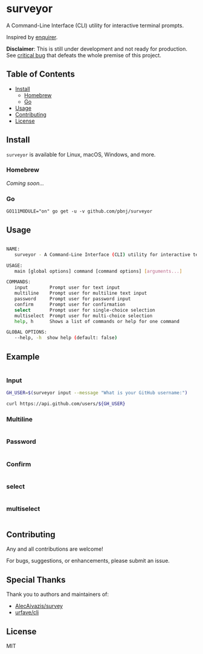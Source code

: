 # surveyor

A Command-Line Interface (CLI) utility for interactive terminal prompts.

Inspired by [enquirer](https://github.com/termapps/enquirer).

**Disclaimer**: This is still under development and not ready for production.
See [critical bug](https://github.com/pbnj/surveyor/issues/1) that defeats the
whole premise of this project.

## Table of Contents

<!-- START doctoc generated TOC please keep comment here to allow auto update -->
<!-- DON'T EDIT THIS SECTION, INSTEAD RE-RUN doctoc TO UPDATE -->

- [Install](#install)
  - [Homebrew](#homebrew)
  - [Go](#go)
- [Usage](#usage)
- [Contributing](#contributing)
- [License](#license)

<!-- END doctoc generated TOC please keep comment here to allow auto update -->

## Install

`surveyor` is available for Linux, macOS, Windows, and more.

### Homebrew

_Coming soon..._

### Go

`GO111MODULE="on" go get -u -v github.com/pbnj/surveyor`

## Usage

```sh

NAME:
   surveyor - A Command-Line Interface (CLI) utility for interactive terminal prompts

USAGE:
   main [global options] command [command options] [arguments...]

COMMANDS:
   input        Prompt user for text input
   multiline    Prompt user for multiline text input
   password     Prompt user for password input
   confirm      Prompt user for confirmation
   select       Prompt user for single-choice selection
   multiselect  Prompt user for multi-choice selection
   help, h      Shows a list of commands or help for one command

GLOBAL OPTIONS:
   --help, -h  show help (default: false)

```

## Example

```sh

```

### Input

```sh
GH_USER=$(surveyor input --message "What is your GitHub username:")

curl https://api.github.com/users/${GH_USER}
```

### Multiline

```sh

```

### Password

```sh

```

### Confirm

```sh

```

### select

```sh

```

### multiselect

```sh

```

## Contributing

Any and all contributions are welcome!

For bugs, suggestions, or enhancements, please submit an issue.

## Special Thanks

Thank you to authors and maintainers of:

- [AlecAivazis/survey](https://github.com/AlecAivazis/survey)
- [urfave/cli](https://github.com/urfave/cli)

## License

MIT
